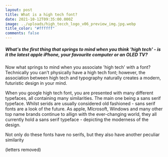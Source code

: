 ```yaml
---
layout: post
title: What is a high tech font?
date: 2021-10-12T09:35:00.000Z
image: ../uploads/high_tecch_logo_v06_preview_img.jpg.webp
title_color: "#ffffff"
comments: false
---
```

##### What's the first thing that springs to mind when you think 'high tech' - is it the latest apple iPhone, your favourite computer or an OLED TV?

Now what springs to mind when you associate 'high tech' with a font? Technically you can't physically have a high tech font; however, the association between high tech and typography naturally creates a modern, futuristic design in your mind.

When you google high tech font, you are presented with many different typefaces, all containing many similarities. The main one being a sans serif typeface. Whilst serids are usually considered old fashioned - sans serif fonts are a look of the future. As apple, MIcrosoft, Windows and many other top name brands continue to allign with the ever-changing world, they all currently hold a sans serif typeface - depicting the moderness of the design.

Not only do these fonts have no serifs, but they also have another peculiar similarity 

(letters removed)